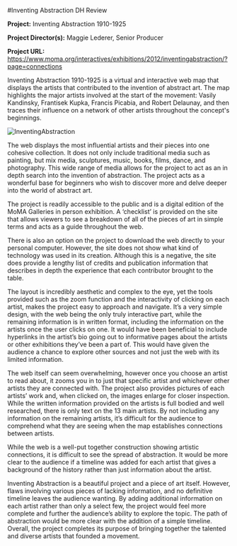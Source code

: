 #Inventing Abstraction DH Review


**Project:** 
Inventing Abstraction 1910-1925

**Project Director(s):**
Maggie Lederer, Senior Producer

**Project URL:**
https://www.moma.org/interactives/exhibitions/2012/inventingabstraction/?page=connections 


Inventing Abstraction 1910-1925 is a virtual and interactive web map that displays the artists that contributed to the invention of abstract art. The map highlights the major artists involved at the start of the movement: Vasily Kandinsky, Frantisek Kupka, Francis Picabia, and Robert Delaunay, and then traces their influence on a network of other artists throughout the concept's beginnings.

![InventingAbstraction](https://sambuc214.github.io/sambuchholz/images/InventingAbstraction.png)

The web displays the most influential artists and their pieces into one cohesive collection. It does not only include traditional media such as painting, but mix media, sculptures, music, books, films, dance, and photography. This wide range of media allows for the project to act as an in depth search into the invention of abstraction. The project acts as a wonderful base for beginners who wish to discover more and delve deeper into the world of abstract art. 

The project is readily accessible to the public and is a digital edition of the MoMA Galleries in person exhibition. A ‘checklist’ is provided on the site that allows viewers to see a breakdown of all of the pieces of art in simple terms and acts as a guide throughout the web.

There is also an option on the project to download the web directly to your personal computer. However, the site does not show what kind of technology was used in its creation. Although this is a negative, the site does provide a lengthy list of credits and publication information that describes in depth the experience that each contributor brought to the table.

The layout is incredibly aesthetic and complex to the eye, yet the tools provided such as the zoom function and the interactivity of clicking on each artist, makes the project easy to approach and navigate. It’s a very simple design, with the web being the only truly interactive part, while the remaining information is in written format, including the information on the artists once the user clicks on one. It would have been beneficial to include hyperlinks in the artist’s bio going out to informative pages about the artists or other exhibitions they’ve been a part of. This would have given the audience a chance to explore other sources and not just the web with its limited information.

The web itself can seem overwhelming, however once you choose an artist to read about, it zooms you in to just that specific artist and whichever other artists they are connected with. The project also provides pictures of each artists’ work and, when clicked on, the images enlarge for closer inspection. While the written information provided on the artists is full bodied and well researched, there is only text on the 13 main artists. By not including any information on the remaining artists, it’s difficult for the audience to comprehend what they are seeing when the map establishes connections between artists.

While the web is a well-put together construction showing artistic connections, it is difficult to see the spread of abstraction. It would be more clear to the audience if a timeline was added for each artist that gives a background of the history rather than just information about the artist. 

Inventing Abstraction is a beautiful project and a piece of art itself. However, flaws involving various pieces of lacking information, and no definitive timeline leaves the audience wanting. By adding additional information on each artist rather than only a select few, the project would feel more complete and further the audience’s ability to explore the topic. The path of abstraction would be more clear with the addition of a simple timeline. Overall, the project completes its purpose of bringing together the talented and diverse artists that founded a movement.
